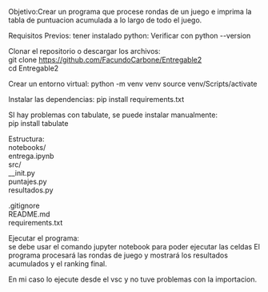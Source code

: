 Objetivo:Crear un programa que procese rondas de un juego e imprima la tabla de puntuacion acumulada a lo largo de todo el juego.

Requisitos Previos: tener instalado python:
   Verificar con python --version

Clonar el repositorio o descargar los archivos:  
git clone https://github.com/FacundoCarbone/Entregable2  
  cd Entregable2  

Crear un entorno virtual:
   python -m venv venv
   source venv/Scripts/activate

Instalar las dependencias:
   pip install requirements.txt

SI hay problemas con tabulate, se puede instalar manualmente:  
   pip install tabulate  

Estructura:  
notebooks/  
      entrega.ipynb  
src/  
    __init.py  
    puntajes.py  
    resultados.py  
    
.gitignore  
README.md  
requirements.txt  

Ejecutar el programa:  
   se debe usar el comando jupyter notebook para poder ejecutar las celdas
   El programa procesará las rondas de juego y mostrará los resultados acumulados y el ranking final.  
   
   En mi caso lo ejecute desde el vsc y no tuve problemas con la importacion.  
